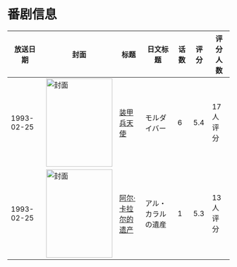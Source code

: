 # 番剧信息

|放送日期|封面|标题|日文标题|话数|评分|评分人数|
|---|---|---|---|---|---|---|
|1993-02-25|<img src="//lain.bgm.tv/pic/cover/c/ae/33/74792_4eiIM.jpg" alt="封面" style="width:150px;height:200px;object-fit:cover;">|[装甲兵天使](https://bangumi.tv/subject/74792)|モルダイバー|6|5.4|17人评分|
|1993-02-25|<img src="//lain.bgm.tv/pic/cover/c/7d/bb/79965_5ovv7.jpg" alt="封面" style="width:150px;height:200px;object-fit:cover;">|[阿尔·卡拉尔的遗产](https://bangumi.tv/subject/79965)|アル・カラルの遺産|1|5.3|13人评分|
